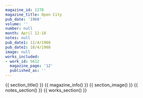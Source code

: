 ```yaml
---
magazine_id: 1278
magazine_title: Open City
pub_date: '1968'
volume: ''
number: null
month: April 12-18
notes: null
pub_date1: 12/4/1968
pub_date2: 18/4/1968
image: null
works_included:
- work_id: 5612
  magazine_page: '12'
  published_as: ''
---
```


{{ section_title() }}
{{ magazine_info() }}
{{ section_image() }}
{{ notes_section() }}
{{ works_section() }}
